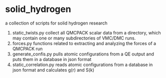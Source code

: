 # solid_hydrogen
a collection of scripts for solid hydrogen research
1. static_twists.py
  collect all QMCPACK scalar data from a directory, which may contain one or many subdirectories of VMC/DMC runs.
2. forces.py
  functions related to extracting and analyzing the forces of a QMCPACK run
3. generate_confis.py 
  pulls atomic configurations from a QE output and puts them in a database in json format
4. static_correlation.py reads atomic configurations from a database in json format and calculates g(r) and S(k)


